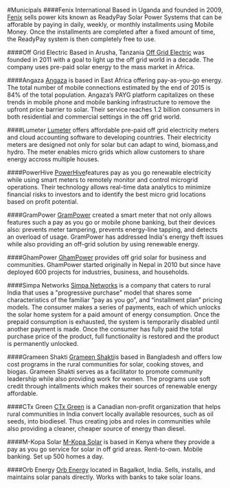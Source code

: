 #Municipals
####Fenix International
Based in Uganda and founded in 2009, [Fenix](http://www.fenixintl.com) sells power kits known as ReadyPay Solar
Power Systems that can be afforable by paying in daily, weekly, or monthly installments using
Mobile Money. Once the installments are completed after a fixed amount of time, the ReadyPay
system is then completely free to use.

####Off Grid Electric
Based in Arusha, Tanzania [Off Grid Electric](http://offgrid-electric.com/) was 
founded in 2011 with a goal to light up the off grid world in a decade. The company 
uses pre-paid solar energy to the mass market in Africa.

####Angaza
[Angaza](http://www.angazadesign.com/) is based in East Africa offering pay-as-you-go energy. 
The total number of mobile connections estimated by the end of 2015 is 84% of the 
total population. Angaza’s PAYG platform capitalizes on these trends in mobile phone and 
mobile banking infrastructure to remove the upfront price barrier to solar. Their service reaches
1.2 billion consumers in both residential and commercial settings in the off grid world.

####Lumeter
[Lumeter](http://lumeter.net) offers affordable pre-paid off grid electricity meters and cloud 
accounting software to developing countries. Their electricity meters are designed not only 
for solar but can adapt to wind, biomass,and hydro. The meter enables micro grids which allow
customers to share energy accross multiple houses.

####PowerHive
[PowerHive](http://powerhive.com)features pay as you go renewable electricity while using smart 
meters to remotely monitor and control microgrid operations. Their technology allows real-time
data analytics to minimize financial risks to investors and to identify the best micro grid
locations based on profit potential.

####GramPower
[GramPower](http://grampower.com) created a smart meter that not only allows features such a pay
as you go or mobile phone banking, but their devices also: prevents meter tampering, prevents 
energy-line tapping, and detects an overload of usage. GramPower has addressed India's energy theft
issues while also providing an off-grid solution by using renewable energy.

####GhamPower
[GhamPower](http://ghampower.com) provides off grid solar for business and communities. GhamPower 
started originally in Nepal in 2010 but since have deployed 600 projects for industries, business,
and households.

####Simpa Networks
[Simpa Networks](http://simpanetworks.com) is a company that caters to rural India that uses a 
"progressive purchase" model that shares some characteristics of the familiar “pay as you go”, 
and “installment plan” pricing models. The consumer makes a series of payments, each of which unlocks 
the solar home system for a paid amount of energy consumption. Once the prepaid consumption is 
exhausted, the system is temporarily disabled until another payment is made. Once the consumer has 
fully paid the total purchase price of the product, full functionality is restored and the product is 
permanently unlocked.

####Grameen Shakti
[Grameen Shakti](http://gshakti.org)is based in Bangladesh and offers low cost programs in the rural 
communities for solar, cooking stoves, and biogas. Grameen Shakti serves as a facilitator to promote 
community leadership while also providing work for women. The programs use soft credit through
intallments which makes their sources of renewable energy affordable.

####CTx Green
[CTx Green](http://energymap-scu.org/ctx-green/) is a Canadian non-profit organization that helps rural 
communities in India convert locally available resources, such as oil seeds, into biodiesel. Thus creating 
jobs and roles in communities while also providing a cleaner, cheaper source of energy than diesel.

####M-Kopa Solar
[M-Kopa Solar](http://m-kopa.com) is based in Kenya where they provide a pay as you go service for solar in 
off grid areas. Rent-to-own. Mobile banking. Set up 500 homes a day.

####Orb Energy
[Orb Energy](http://orbenergy.com/) located in Bagalkot, India. Sells, installs, and maintains solar panals
directly. Works with banks to take solar loans.



